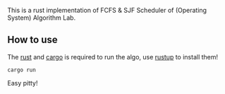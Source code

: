 This is a rust implementation of FCFS & SJF Scheduler of (Operating System) Algorithm Lab.

## How to use

The [rust](https://www.rust-lang.org/) and [cargo](https://crates.io/) is required to run the algo, use [rustup](https://rustup.rs) to install them!

```
cargo run
```

Easy pitty!
